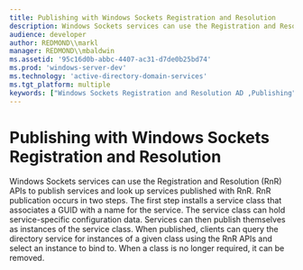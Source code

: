 ```yaml
---
title: Publishing with Windows Sockets Registration and Resolution
description: Windows Sockets services can use the Registration and Resolution (RnR) APIs to publish services and look up services published with RnR.
audience: developer
author: REDMOND\\markl
manager: REDMOND\\mbaldwin
ms.assetid: '95c16d0b-abbc-4407-ac31-d7de0b25bd74'
ms.prod: 'windows-server-dev'
ms.technology: 'active-directory-domain-services'
ms.tgt_platform: multiple
keywords: ["Windows Sockets Registration and Resolution AD ,Publishing"]
---
```


# Publishing with Windows Sockets Registration and Resolution

Windows Sockets services can use the Registration and Resolution (RnR) APIs to publish services and look up services published with RnR. RnR publication occurs in two steps. The first step installs a service class that associates a GUID with a name for the service. The service class can hold service-specific configuration data. Services can then publish themselves as instances of the service class. When published, clients can query the directory service for instances of a given class using the RnR APIs and select an instance to bind to. When a class is no longer required, it can be removed.

 

 




